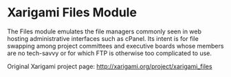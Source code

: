 # Xarigami Files Module

The Files module emulates the file managers commonly seen in
web hosting administrative interfaces such as cPanel. Its intent 
is for file swapping among project committees and executive boards 
whose members are no tech-savvy or for which FTP is otherwise
too complicated to use.

Original Xarigami project page: http://xarigami.org/project/xarigami_files

